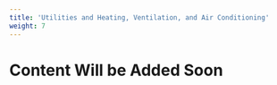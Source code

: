 ```yaml
---
title: 'Utilities and Heating, Ventilation, and Air Conditioning'
weight: 7
---
```


# Content Will be Added Soon